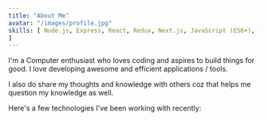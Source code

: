 ```yaml
---
title: "About Me"
avatar: "/images/profile.jpg"
skills: [ Node.js, Express, React, Redux, Next.js, JavaScript (ES6+), (S)CSS, Java / C / C++
]
---
```


I'm a Computer enthusiast who loves coding and aspires to build things for good. I love developing awesome and efficient applications / tools.

I also do share my thoughts and knowledge with others coz that helps me question my knowledge as well.

Here's a few technologies I've been working with recently:
